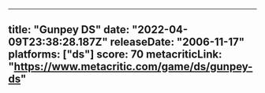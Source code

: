 
---
title: "Gunpey DS"
date: "2022-04-09T23:38:28.187Z"
releaseDate: "2006-11-17"
platforms: ["ds"]
score: 70
metacriticLink: "https://www.metacritic.com/game/ds/gunpey-ds"
---
